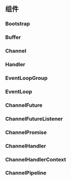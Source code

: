## 组件

### Bootstrap

### Buffer

### Channel

### Handler

### EventLoopGroup

### EventLoop

### ChannelFuture

### ChannelFutureListener

### ChannelPromise

### ChannelHandler

### ChannelHandlerContext

### ChannelPipeline